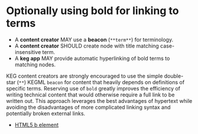# Optionally using bold for linking to terms

* A **content creator** MAY use a **beacon** (`**term**`) for terminology.
* A **content creator** SHOULD create node with title matching case-insensitive term.
* A **keg app** MAY provide automatic hyperlinking of bold terms to matching nodes.

KEG content creators are strongly encouraged to use the simple double-star (`**`) KEGML `beacon` for content that heavily depends on definitions of specific terms. Reserving use of `bold` greatly improves the efficiency of writing technical content that would otherwise require a full link to be written out. This approach leverages the best advantages of hypertext while avoiding the disadvantages of more complicated linking syntax and potentially broken external links.

* [HTML5 b element](/27)
